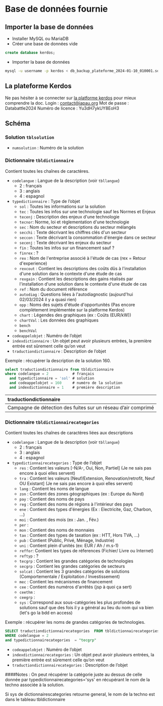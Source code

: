 # Base de données fournie

## Importer la base de données

- Installer MySQL ou MariaDB
- Créer une base de données vide
```sql
create database kerdos;
```
- Importer la base de données
```sh
mysql -u username -p kerdos < db_backup_plateforme_2024-01-10_010001.sql
```

## La plateforme Kerdos
Ne pas hésiter à se connecter sur [la platforme kerdos](https://plateforme.kerdos-energy.com/) pour mieux comprendre la doc.
Login : contact@iapau.org
Mot de passe : Databattle2024
Numéro de licence : Yu3dH7ykUY8EoH3
## Schéma

### Solution `tblsolution`

- `numsolution` : Numéro de la solution

### Dictionnaire `tbldictionnaire`

Contient toutes les chaînes de caractères. 

- `codelangue` : Langue de la description (voir `tbllangue`)
    - 2 : français
    - 3 : anglais
    - 4 : espagnol
- `typedictionnaire` : Type de l’objet
    - `sol` : Toutes les informations sur la solution
    - `tec` : Toutes les infos sur une technologie sauf les Normes et Enjeux
    - `tecenj` : Description des enjeux d'une technologie
    - `tecnor`: Norme, loi et règlementation d'une technologie
    - `sec` : Nom du secteur et descriptions du secteur mélangés
    - `secchi` : Texte décrivant les chiffres clés d'un secteur
    - `seccon` : Texte décrivant la consommation d'énergie dans ce secteur
    - `secenj` : Texte décrivant les enjeux du secteur
    - `fin` : Toutes les infos sur un financement sauf ?
    - `finrex` : ?
    - `rex` : Nom de l'entreprise associé à l'étude de cas (rex = Retour d'experience)
    - `rexcout` : Contient les descriptions des coûts dûs à l'installation d'une solution dans le contexte d'une étude de cas
    - `rexgain` : Contient les descriptions des gains réalisés par l'installation d'une solution dans le contexte d'une étude de cas
    - `ref` : Nom du document référence
    - `autodiag` : Questions liées à l'autodiagnostic (aujourd'hui 02/03/2024 il y a quasi rien)
    - `opp` : Noms des sujets d'étude d'opportunités (Pas encore complètement implémentée sur la platforme Kerdos)
    - `chart` : Légendes des graphiques (ex : Coûts (EUR/kW))
    - `chartVal` : Les données des graphiques
    - `bench` 
    - `benchVal`
- `codeappelobjet` : Numéro de l’objet
- `indexdictionnaire` : Un objet peut avoir plusieurs entrées, la première entrée est sûrement celle qu’on veut
- `traductiondictionnaire` : Description de l’objet

Exemple : récupérer la description de la solution 160.
```sql
select traductiondictionnaire from tbldictionnaire
where codelangue = 2           # français
  and typedictionnaire = 'sol' # solution
  and codeappelobjet = 160     # numéro de la solution
  and indexdictionnaire = 1    # première description
```
| traductiondictionnaire |
| :--- |
| Campagne de détection des fuites sur un réseau d’air comprimé |



### Dictionnaire `tbldictionnairecategories`

Contient toutes les chaînes de caractères liées aux descriptions

- `codelangue` : Langue de la description (voir `tbllangue`)
    - 2 : français
    - 3 : anglais
    - 4 : espagnol
- `typedictionnairecategories` : Type de l’objet
    - `res` : Contient les valeurs [-N/A-, Oui, Non, Partiel] (Je ne sais pas encore à quoi elles servent)
    - `tra` : Contient les valeurs [Neuf/Extension, Renovation/retrofit, Neuf OU Existant] (Je ne sais pas encore à quoi elles servent)
    - `lang` : Contient les noms de langue
    - `zon` : Contient des zones géographiques (ex : Europe du Nord)
    - `pay` : Contient des noms de pays
    - `reg` : Contient des noms de régions à l'intérieur des pays
    - `ene` : Contient des types d'énergies (Ex : Electricite, Gaz, Charbon, ...)
    - `moi` : Contient des mois (ex : Jan. , Fév.)
    - `per` : 
    - `mon` : Contient des noms de monnaies
    - `tax` : Contient des types de taxation (ex : HTT, Hors TVA, ...)
    - `pub` : Contient (Public, Privé, Ménage, Industrie)
    - `uni` : Contient plein d'unités (ex: EUR / Ah / m.s-1)
    - `reffor`: Contient les types de réferences (Fichier/ Livre ou Internet)
    - `reftyp` : ?
    - `tecgrp` : Contient les grandes catégories de technologies
    - `secgrp` : Contient les grandes catégories de secteurs
    - `solcat` : Contient les 3 grandes catégories de solutions (Comportementale / Exploitation / Investissement)
    - `mec` : Contient les mécanismes de financement
    - `cee` : Contient des numéros d'arrêtés (jsp à quoi ça sert)
    - `ceethm` :
    - `ceegrp` : 
    - `sys` : Correspond aux sous-catégories les plus profondes de solutions sauf que des fois il y a général au lieu du nom qui va bien (let's go la bdd en access)
 
Exemple : récupérer les noms de grandes catégories de technologies.
```sql
SELECT traductiondictionnairecategories  FROM tbldictionnairecategories 
WHERE codelangue = 2 
and typedictionnairecategories  = "tecgrp"
```

- `codeappelobjet` : Numéro de l’objet
- `indexdictionnairecategories` : Un objet peut avoir plusieurs entrées, la première entrée est sûrement celle qu’on veut
- `traductiondictionnairecategories` : Description de l’objet

####Notes :
On peut récupérer la catégorie juste au dessus de celle donnée par typedictionnairecategories='sys' en récupérant le nom de la techno associée à la solution.

Si sys de dictionnairescategories retourne general, le nom de la techno est dans le tableau tbldictionnaire 

